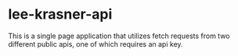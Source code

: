 # lee-krasner-api

This is a single page application that utilizes fetch requests from two different public apis, one of which requires an api key. 
